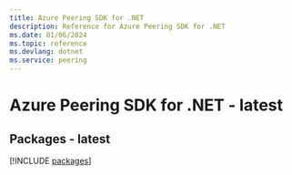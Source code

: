 ```yaml
---
title: Azure Peering SDK for .NET
description: Reference for Azure Peering SDK for .NET
ms.date: 01/06/2024
ms.topic: reference
ms.devlang: dotnet
ms.service: peering
---
```

# Azure Peering SDK for .NET - latest
## Packages - latest
[!INCLUDE [packages](peering-index.md)]